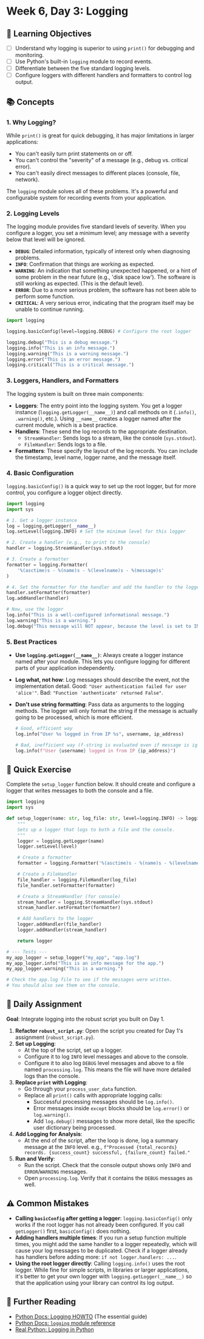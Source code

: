 # Week 6, Day 3: Logging

## 🎯 Learning Objectives

- [ ] Understand why logging is superior to using `print()` for debugging and monitoring.
- [ ] Use Python's built-in `logging` module to record events.
- [ ] Differentiate between the five standard logging levels.
- [ ] Configure loggers with different handlers and formatters to control log output.

## 📚 Concepts

### 1. Why Logging?

While `print()` is great for quick debugging, it has major limitations in larger applications:

- You can't easily turn print statements on or off.
- You can't control the "severity" of a message (e.g., debug vs. critical error).
- You can't easily direct messages to different places (console, file, network).

The `logging` module solves all of these problems. It's a powerful and configurable system for recording events from your application.

### 2. Logging Levels

The logging module provides five standard levels of severity. When you configure a logger, you set a minimum level; any message with a severity below that level will be ignored.

- **`DEBUG`**: Detailed information, typically of interest only when diagnosing problems.
- **`INFO`**: Confirmation that things are working as expected.
- **`WARNING`**: An indication that something unexpected happened, or a hint of some problem in the near future (e.g., 'disk space low'). The software is still working as expected. (This is the default level).
- **`ERROR`**: Due to a more serious problem, the software has not been able to perform some function.
- **`CRITICAL`**: A very serious error, indicating that the program itself may be unable to continue running.

```python
import logging

logging.basicConfig(level=logging.DEBUG) # Configure the root logger

logging.debug("This is a debug message.")
logging.info("This is an info message.")
logging.warning("This is a warning message.")
logging.error("This is an error message.")
logging.critical("This is a critical message.")
```

### 3. Loggers, Handlers, and Formatters

The logging system is built on three main components:

- **Loggers**: The entry point into the logging system. You get a logger instance (`logging.getLogger(__name__)`) and call methods on it (`.info()`, `.warning()`, etc.). Using `__name__` creates a logger named after the current module, which is a best practice.
- **Handlers**: These send the log records to the appropriate destination.
  - `StreamHandler`: Sends logs to a stream, like the console (`sys.stdout`).
  - `FileHandler`: Sends logs to a file.
- **Formatters**: These specify the layout of the log records. You can include the timestamp, level name, logger name, and the message itself.

### 4. Basic Configuration

`logging.basicConfig()` is a quick way to set up the root logger, but for more control, you configure a logger object directly.

```python
import logging
import sys

# 1. Get a logger instance
log = logging.getLogger(__name__)
log.setLevel(logging.INFO) # Set the minimum level for this logger

# 2. Create a handler (e.g., to print to the console)
handler = logging.StreamHandler(sys.stdout)

# 3. Create a formatter
formatter = logging.Formatter(
    '%(asctime)s - %(name)s - %(levelname)s - %(message)s'
)

# 4. Set the formatter for the handler and add the handler to the logger
handler.setFormatter(formatter)
log.addHandler(handler)

# Now, use the logger
log.info("This is a well-configured informational message.")
log.warning("This is a warning.")
log.debug("This message will NOT appear, because the level is set to INFO.")
```

### 5. Best Practices

- **Use `logging.getLogger(__name__)`**: Always create a logger instance named after your module. This lets you configure logging for different parts of your application independently.
- **Log what, not how**: Log messages should describe the event, not the implementation detail. Good: `"User authentication failed for user 'alice'"`. Bad: `"Function 'authenticate' returned False"`.
- **Don't use string formatting**: Pass data as arguments to the logging methods. The logger will only format the string if the message is actually going to be processed, which is more efficient.

  ```python
  # Good, efficient way
  log.info("User %s logged in from IP %s", username, ip_address)

  # Bad, inefficient way (f-string is evaluated even if message is ignored)
  log.info(f"User {username} logged in from IP {ip_address}")
  ```

## 🔹 Quick Exercise

Complete the `setup_logger` function below. It should create and configure a logger that writes messages to both the console and a file.

```python
import logging
import sys

def setup_logger(name: str, log_file: str, level=logging.INFO) -> logging.Logger:
    """
    Sets up a logger that logs to both a file and the console.
    """
    logger = logging.getLogger(name)
    logger.setLevel(level)

    # Create a formatter
    formatter = logging.Formatter('%(asctime)s - %(name)s - %(levelname)s - %(message)s')

    # Create a FileHandler
    file_handler = logging.FileHandler(log_file)
    file_handler.setFormatter(formatter)

    # Create a StreamHandler (for console)
    stream_handler = logging.StreamHandler(sys.stdout)
    stream_handler.setFormatter(formatter)

    # Add handlers to the logger
    logger.addHandler(file_handler)
    logger.addHandler(stream_handler)

    return logger

# --- Tests ---
my_app_logger = setup_logger("my_app", "app.log")
my_app_logger.info("This is an info message for the app.")
my_app_logger.warning("This is a warning.")

# Check the app.log file to see if the messages were written.
# You should also see them on the console.
```

## 📝 Daily Assignment

**Goal**: Integrate logging into the robust script you built on Day 1.

1.  **Refactor `robust_script.py`**: Open the script you created for Day 1's assignment (`robust_script.py`).
2.  **Set up Logging**:
    - At the top of the script, set up a logger.
    - Configure it to log `INFO` level messages and above to the console.
    - Configure it to also log `DEBUG` level messages and above to a file named `processing.log`. This means the file will have more detailed logs than the console.
3.  **Replace `print` with Logging**:
    - Go through your `process_user_data` function.
    - Replace all `print()` calls with appropriate logging calls:
      - Successful processing messages should be `log.info()`.
      - Error messages inside `except` blocks should be `log.error()` or `log.warning()`.
      - Add `log.debug()` messages to show more detail, like the specific user dictionary being processed.
4.  **Add Logging for Analysis**:
    - At the end of the script, after the loop is done, log a summary message at the `INFO` level. e.g., `f"Processed {total_records} records. {success_count} successful, {failure_count} failed."`
5.  **Run and Verify**:
    - Run the script. Check that the console output shows only `INFO` and `ERROR`/`WARNING` messages.
    - Open `processing.log`. Verify that it contains the `DEBUG` messages as well.

## ⚠️ Common Mistakes

- **Calling `basicConfig` after getting a logger**: `logging.basicConfig()` only works if the root logger has not already been configured. If you call `getLogger()` first, `basicConfig()` does nothing.
- **Adding handlers multiple times**: If you run a setup function multiple times, you might add the same handler to a logger repeatedly, which will cause your log messages to be duplicated. Check if a logger already has handlers before adding more: `if not logger.handlers: ...`.
- **Using the root logger directly**: Calling `logging.info()` uses the root logger. While fine for simple scripts, in libraries or larger applications, it's better to get your own logger with `logging.getLogger(__name__)` so that the application using your library can control its log output.

## 📖 Further Reading

- [Python Docs: Logging HOWTO](https://docs.python.org/3/howto/logging.html) (The essential guide)
- [Python Docs: `logging` module reference](https://docs.python.org/3/library/logging.html)
- [Real Python: Logging in Python](https://realpython.com/python-logging/)
